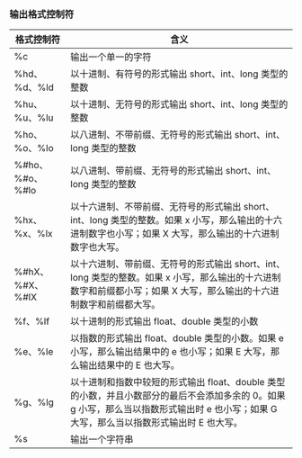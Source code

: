 ### 输出格式控制符
| 格式控制符 | 含义 | 
| ------ | ------ | 
|%c	|输出一个单一的字符|
|%hd、%d、%ld	|以十进制、有符号的形式输出 short、int、long 类型的整数|
|%hu、%u、%lu	|以十进制、无符号的形式输出 short、int、long 类型的整数|
|%ho、%o、%lo	|以八进制、不带前缀、无符号的形式输出 short、int、long 类型的整数|
|%#ho、%#o、%#lo	|以八进制、带前缀、无符号的形式输出 short、int、long 类型的整数|
|%hx、%x、%lx	|以十六进制、不带前缀、无符号的形式输出 short、int、long 类型的整数。如果 x 小写，那么输出的十六进制数字也小写；如果 X 大写，那么输出的十六进制数字也大写。|
|%#hX、%#X、%#lX	|以十六进制、带前缀、无符号的形式输出 short、int、long 类型的整数。如果 x 小写，那么输出的十六进制数字和前缀都小写；如果 X 大写，那么输出的十六进制数字和前缀都大写。|
|%f、%lf	|以十进制的形式输出 float、double 类型的小数|
|%e、%le	|以指数的形式输出 float、double 类型的小数。如果 e 小写，那么输出结果中的 e 也小写；如果 E 大写，那么输出结果中的 E 也大写。|
|%g、%lg	|以十进制和指数中较短的形式输出 float、double 类型的小数，并且小数部分的最后不会添加多余的 0。如果 g 小写，那么当以指数形式输出时 e 也小写；如果 G 大写，那么当以指数形式输出时 E 也大写。|
|%s	|输出一个字符串|